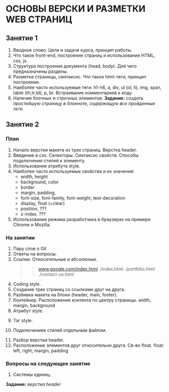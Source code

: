# ОСНОВЫ ВЕРСКИ И РАЗМЕТКИ WEB СТРАНИЦ

## Занятие 1
1.	Вводное слово. Цели и задачи курса, принцип работы. 
2.	Что такое front-end, построение страниц и использование HTML, css, js.
3.	Структура построения документа (head, body). Для чего предназначены разделы.
4.	Разметка страницы, синтаксис. Что такое html-теги, принцип построения.
5.	Наиболее часто используемые теги: h1-h6, a, div, ul (ol, li), img, span, table (th,tr,td), p, br. Встраивание комментариев к коду.
6.	Наличие блочных и строчных элементов.
**Задание:** *создать простейшую страницу в блокноте, содержащую все пройденные теги.*

## Занятие 2
### План
1.	Начало верстки макета из трех страниц. Верстка header.
2.	Введение в css. Селекторы. Синтаксис свойств. Способы подключения стилей к элементу.
3.  Использование атрибута style.
4.	Наиболее часто используемые свойства и их значения: 
    - width, height
    - background, color
    - border
    - margin, padding,
    - font-size, font-family, font-weight, text-decoration
    - display, float (+clear)
    - position, ???
    - z-index.  ???
4.	Использование режима разработчика в браузерах на примере Chrome и Mozilla.

### На занятии
1. Пару слов о Git
2. Ответы на вопросы.
3. Ссылки. Относительные и абсолюные.
    >>www.google.com/index.html
    >>./index.html
    >>./portfolio.html
    >>./contact-us.html
4. Coding style.
5. Создание трех страниц со ссылками друг на друга.
6. Разбивка макета на блоки (header, main, footer).
7. Контейнер. Расположение контента по центру страницы.
    width, margin, background
7. Атрибут style.
    >><div style="width: 1000px"></div>
8. Тэг style.
    >><style></style>
9. Подключениие стилей отдельным файлом.
    >><link rel="stylesheet" href="./css/index.css">
8. Разбор верстки header.
9. Расположение элементов друг относительно друга. Св-во float.
    float: left, right;
    margin, padding

### Вопросы на следующее занятие
1. Системы единиц.

**Задание:** *верстка header*

